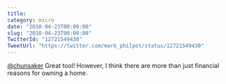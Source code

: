 ```yaml
---
title: 
category: micro
date: "2010-04-23T00:00:00"
slug: "2010-04-23T00:00:00"
TwitterId: "12721549430"
TweetUrl: "https://twitter.com/mark_philpot/status/12721549430"
---
```


[@chunsaker](https://twitter.com/chunsaker) Great tool! However, I think there
are more than just financial reasons for owning a home.
